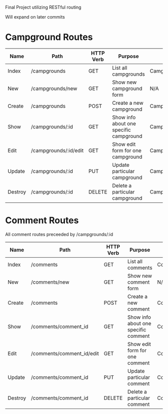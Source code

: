 Final Project utilizing RESTful routing

Will expand on later commits

# Campground Routes #

| Name   | Path	                 | HTTP Verb | Purpose	                                | Mongoose Method               |
| ---    | ---                   | ---       | ---                                      | ---                           |
| Index	 | /campgrounds	         | GET	     | List all campgrounds	                    | Camgpround.find()             |
| New	 | /campgrounds/new	     | GET	     | Show new campground form	                | N/A                           |
| Create | /campgrounds	         | POST	     | Create a new campground	                | Campground.create()           |
| Show	 | /campgrounds/:id	     | GET	     | Show info about one specific campground	| Campground.findById()         |
| Edit	 | /campgrounds/:id/edit | GET	     | Show edit form for one campground	    | Campground.findById()         |
| Update | /campgrounds/:id	     | PUT	     | Update particular campground	            | Campground.findByIdAndUpdate()|
| Destroy| /campgrounds/:id	     | DELETE	 | Delete a particular campground	        | Campground.findByIdAndRemove()|

# Comment Routes #

All comment routes preceeded by /campgrounds/:id

| Name   | Path	                     | HTTP Verb | Purpose	                              | Mongoose Method               |
| ---    | ---                       | ---       | ---                                    | ---                           |
| Index	 | /comments	             | GET	     | List all comments	                  | Comment.find()                |
| New	 | /comments/new	         | GET	     | Show new comment form	              | N/A                           |
| Create | /comments	             | POST	     | Create a new comment	                  | Comment.create()              |
| Show	 | /comments/comment_id	     | GET	     | Show info about one specific comment	  | Comment.findById()            |
| Edit	 | /comments/comment_id/edit | GET	     | Show edit form for one comment	      | Comment.findById()            |
| Update | /comments/comment_id	     | PUT	     | Update particular comment	          | Comment.findByIdAndUpdate()   |
| Destroy| /comments/comment_id	     | DELETE	 | Delete a particular comment	          | Comment.findByIdAndRemove()   |